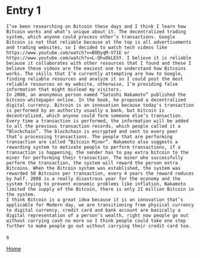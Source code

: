# Entry 1

	I’ve been researching on Bitcoin these days and I think I learn how Bitcoin works and what’s unique about it. The decentralized trading system, which anyone could process other’s transactions. Google Bitcoin is not that reliable because at the top is all advertisements and trading websites, so I decided to watch tech videos like https://www.youtube.com/watch?v=BODyqM-V71E or https://www.youtube.com/watch?v=L-Qhv8kLESY. I believe it is reliable because it collaborates with other resources that I found and these I believe these videos are the easiest one to understand how Bitcoins works. The skills that I’m currently attempting are how to Google, finding reliable resources and analyze it so I could post the most reliable resources on my website, otherwise, I’m providing false information that might mislead my visitors. 
	In 2008, an anonymous person named “Satoshi Nakamoto” published the bitcoin whitepaper online. In the book, he proposed a decentralized digital currency. Bitcoin is an innovation because today's transaction is performed by an authority usually a bank, but bitcoin is decentralized, which anyone could form someone else’s transaction. Every time a transaction is performed, the information will be added to all the previous transaction records, which people called it a “Blockchain”. The blockchain is encrypted and sent to every peer that’s processing transactions. The people that are performing transaction are called “Bitcoin Miner”. Nakamoto also suggests a rewarding system to motivate people to perform transactions, if a transaction is happening, the sender has to pay extra bitcoin to the miner for performing their transaction. The miner who successfully perform the transaction, the system will reward the person extra Bitcoins. When the Bitcoin system was established, the system was rewarded 50 Bitcoins per transaction, every 4 years the reward reduces by half. 2008 is a really disastrous year for the economy and the system trying to prevent economic problems like inflation, Nakamoto limited the supply of the Bitcoin, there is only 21 million Bitcoin in the system. 
	I think Bitcoin is a great idea because it is an innovation that’s applicable for Modern day, we are transitioning from physical currency to digital currency, credit card and bank account are basically a digital representation of a person’s wealth, right now people go out without carrying cash no more so I think people could take one step further to make people go out without carrying their credit card too.  
s

[Home](../README.md)
